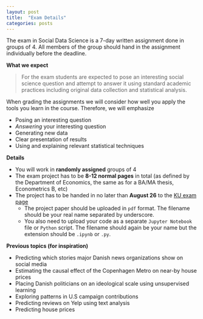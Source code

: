 ```yaml
---
layout: post
title:  "Exam Details"
categories: posts
---
```


The exam in Social Data Science is a 7-day written assignment done in groups of 4. All members of the group should hand in the assignment individually before the deadline.

**What we expect**

> For the exam students are expected to pose an interesting social science question and attempt to answer it using standard academic practices including original data collection and statistical analysis.

When grading the assignments we will consider how well you apply the tools you learn in the course. Therefore, we will emphasize

- Posing an interesting question
- *Answering* your interesting question
- Generating new data
- Clear presentation of results
- Using and explaining relevant statistical techniques

**Details**

- You will work in **randomly assigned** groups of 4
- The exam project has to be **8-12 normal pages** in total (as defined by the Department of Economics, the same as for a BA/MA thesis, Econometrics B, etc)
- The project has to be handed in no later than **August 26** to the [KU exam page](https://eksamen.ku.dk/)
  - The project paper should be uploaded in `pdf` format. The filename should be your real name separated by underscore.
  - You also need to upload your code as a separate `Jupyter Notebook` file or `Python` script. The filename should again be your name but the extension should be `.ipynb` or `.py`.

**Previous topics (for inspiration)**

- Predicting which stories major Danish news organizations show on social media
- Estimating the causal effect of the Copenhagen Metro on near-by house prices
- Placing Danish politicians on an ideological scale using unsupervised learning
- Exploring patterns in U.S campaign contributions
- Predicting reviews on Yelp using text analysis
- Predicting house prices
